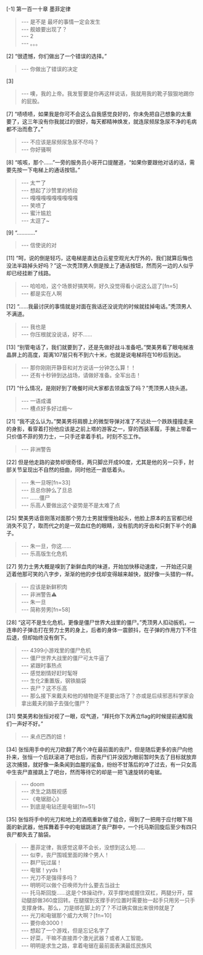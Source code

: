
[-1] 第一百一十章 墨菲定律
>--- 是不是 最坏的事情一定会发生<br>
>--- 舰娘要出现了？<br>
>--- 2<br>
>--- 。。。<br>

[2] “很遗憾，你们做出了一个错误的选择。”
>--- 你做出了错误的决定<br>

[3] 
>--- 噢，我的上帝。我发誓要是你再这样说话，我就用我的靴子狠狠地踢你的屁股。<br>

[7] “啧啧啧，如果我是你可不会这么自我感觉良好的，你未免把自己想象的太重要了，这三年没有你我就过的很好，每天都精神焕发，就连尿频尿急尿不净的毛病都不治而愈了。”
>--- 不应该是尿频尿急尿不尽吗？<br>
>--- 你好骚啊<br>

[8] “咳咳，那个……”一旁的服务员小哥开口提醒道，“如果你要跟他对话的话，需要先按一下电梯上的通话按钮。”
>--- 太艹了<br>
>--- 想起了沙赞里的桥段<br>
>--- 嘎嘎嘎嘎嘎嘎嘎嘎嘎<br>
>--- 笑喷了<br>
>--- 蜜汁尴尬<br>
>--- 太逗了~<br>

[9] “…………”
>--- 信使说的对<br>

[11] “呵，说的倒是轻巧，这电梯是直达白云星空观光大厅外的，我们就算后悔也没法半路掉头好吗？”这一次秃顶男人倒是按上了通话按钮，然而另一边的人似乎却已经挂断了线路。
>--- 哈哈哈，这个场景好搞笑啊，好久没觉得看小说这么逗了[fn=5]<br>
>--- 都是实在人啊<br>

[12] “……我最讨厌的事情就是对面在我话还没说完的时候就挂掉电话。”秃顶男人不满道。
>--- 我也是<br>
>--- 你压根就没说话，好不……<br>

[13] “别管电话了，我们就要到了，还是先做好战斗准备吧。”樊美男看了眼电梯液晶屏上的高度，距离107层只有不到六十米，也就是说电梯将在10秒后到达。
>--- 那你刚刚开静音和对方说话一分钟怎么算！！<br>
>--- 还有十秒钟到达战场，请做好准备。全军出击！<br>

[17] “什么情况，是刚好到了晚餐时间大家都去领盒饭了吗？”秃顶男人挠头道。
>--- 一语成谶<br>
>--- 槽点好多好过瘾～<br>

[21] “我不这么认为。”樊美男将肩膀上的微型导弹对准了不远处一个跌跌撞撞走来的身影，看穿着打扮他应该是之前上塔的游客之一，穿的西装革履，手腕上带着一只价值不菲的劳力士，一只手还拿着手机，时刻不忘工作。
>--- 非洲警告<br>

[22] 但是他走路的姿势却很奇怪，两只脚岔开成90度，尤其是他的另一只手，肘部关节呈现出不自然的扭曲，同时他还一直低着头。
>--- 朱一旦呀[fn=33]<br>
>--- 旦总你肿么了旦总<br>
>--- ……僵尸<br>
>--- 乐高人要做出这个姿势是不是太难了点<br>

[25] 樊美男话音刚落对面那个劳力士男就慢慢抬起头，他脸上原本的五官都已经消失不见了，取而代之的是一双血红色的眼睛，没有肌肉的牙齿和只剩下半个的鼻子。
>--- 朱一旦，你这……<br>
>--- 乐高版生化危机<br>

[27] 劳力士男大概是嗅到了新鲜血肉的味道，开始加快移动速度，一开始还只是迈着他那可笑的八字步，渐渐的他的步伐却变得越来越快，就好像一头猎豹一样。
>--- 应该是新鲜积肉<br>
>--- 非洲警告⚠️<br>
>--- 朱一旦<br>
>--- 简称劳男[fn=58]<br>

[28] “这可不是生化危机，更像是僵尸世界大战里的僵尸。”秃顶男人扣动扳机，一连串的子弹击打在劳力士男的身上，后者的身体一震颤抖，在子弹的作用力下不住后退，但却始终没有倒下。
>--- 4399小游戏里的僵尸危机<br>
>--- 僵尸世界大战里的僵尸可太牛逼了<br>
>--- 紧跟时事热点<br>
>--- 感觉剧情好赶时髦呀<br>
>--- 生化2重置版，钢铁脑袋<br>
>--- 丧尸？这不乐高<br>
>--- 那么接下来戴夫和他的植物是不是要出场了？亦或是后续邪恶科学家会拿出戴夫的脑子去强化僵尸？<br>

[31] 樊美男和张恒对视了一眼，叹气道，“拜托你下次再立flag的时候提前通知我们一声好不好。”
>--- 来点巴西的妞！<br>

[34] 张恒用手中的光刀砍翻了两个冲在最前面的丧尸，但是随后更多的丧尸向他扑来，张恒一个后跃滚进了吧台后，而丧尸们并没因为眼前暂时失去了目标就放弃这次捕猎，就好像一条条闻到血腥的鲨鱼，纷纷不甘落后的冲了过去，有一只女高中生丧尸直接跳上了吧台，然而等待它的却是一把飞速旋转的电锯。
>--- doom<br>
>--- 求生之路既视感<br>
>--- 《电锯甜心》<br>
>--- 到底是电钻还是电锯[fn=51]<br>

[35] 张恒将手中的光刀和地上的酒瓶重新做了组合，得到了一把用于应付眼下局面的新武器，他挥舞着手中的电锯跳进了丧尸群中，一个托马斯回旋后至少有四只丧尸都失去了脑袋。
>--- 墨菲定律，我感觉这章不会长，没想到这么短……<br>
>--- 似李，丧尸围城里面的辣个男人！<br>
>--- 群尸玩过届！<br>
>--- 电锯！yyds！<br>
>--- 光刀不是强得多吗？<br>
>--- 明明可以做个召唤师为什么要去当战士<br>
>--- 托马斯回旋……这是个体操动作，双手撑地或握住双杠，两腿分开，摆动腿部做360度回转。在腿摆到支撑手的位置时需要抬一起手只用另一只手支撑身体。那么，刀是绑在脚上的了？不过确实做出来很帅就是了<br>
>--- 光刀和电锯那个威力大啊？[fn=10]<br>
>--- 要你命3000！<br>
>--- 想起了一个游戏，但是忘记名字了<br>
>--- 好菜，干嘛不直接弄个激光武器？或者人工智能。<br>
>--- 明明是求生之路，拿着电锯在最前面表演最炫民族风<br>
